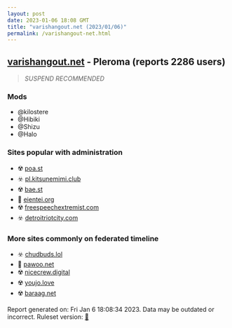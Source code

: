 ```yaml
---
layout: post
date: 2023-01-06 18:08 GMT
title: "varishangout.net (2023/01/06)"
permalink: /varishangout-net.html
---
```



## [varishangout.net](https://varishangout.net) - Pleroma (reports 2286 users)

> *SUSPEND RECOMMENDED*

### Mods
 * @kilostere
 * @Hibiki
 * @Shizu
 * @Halo

### Sites popular with administration

* ☢️ [poa.st](/poa-st.html)
* ☣️ [pl.kitsunemimi.club](/pl-kitsunemimi-club.html)
* ☢️ [bae.st](/bae-st.html)
* 🚫 [eientei.org](/eientei-org.html)
* ☢️ [freespeechextremist.com](/freespeechextremist-com.html)
* ☣️ [detroitriotcity.com](/detroitriotcity-com.html)

### More sites commonly on federated timeline

* ☣️ [chudbuds.lol](/chudbuds-lol.html)
* 🚫 [pawoo.net](/pawoo-net.html)
* ☢️ [nicecrew.digital](/nicecrew-digital.html)
* ☢️ [youjo.love](/youjo-love.html)
* ☢️ [baraag.net](/baraag-net.html)

Report generated on: Fri Jan  6 18:08:34 2023. Data may be outdated or incorrect.
Ruleset version: [🏀](/version-basketball)
